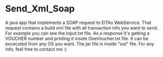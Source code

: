 # Send_Xml_Soap

A java app that implements a SOAP request to ElTAs WebService.
That request contains a build xml file with all transaction info you want to send.
For example you can see the input.txt file.
As a response it's getting a VOUCHER number and printing it inside OneVoucher.txt file.
It can be excecuted from any OS you want. The jar file is inside "out" file. 
For any info, feel free to contact me :)
